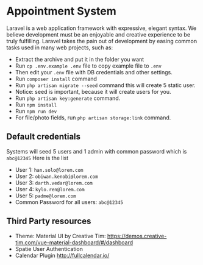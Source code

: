 # Appointment System

Laravel is a web application framework with expressive, elegant syntax. We believe development must be an enjoyable and creative experience to be truly fulfilling. Laravel takes the pain out of development by easing common tasks used in many web projects, such as:

- Extract the archive and put it in the folder you want
- Run `cp .env.example .env` file to copy example file to `.env`
- Then edit your `.env` file with DB credentials and other settings.
- Run `composer install` command
- Run `php artisan migrate --seed` command this will create 5 static user.
- Notice: seed is important, because it will create users for you.
- Run `php artisan key:generate` command.
- Run `npm install`
- Run `npm run dev`
- For file/photo fields, run `php artisan storage:link` command.

## Default credentials
Systems will seed 5 users and 1 admin with common password which is `abc@12345` Here is the list
- User 1: `han.solo@lorem.com`
- User 2: `obiwan.kenobi@lorem.com`
- User 3: `darth.vedar@lorem.com`
- User 4: `kylo.ren@lorem.com`
- User 5: `padme@lorem.com`
- Common Password for all users: `abc@12345`

## Third Party resources
- Theme: Material UI by Creative Tim: https://demos.creative-tim.com/vue-material-dashboard/#/dashboard
- Spatie User Authentication
- Calendar Plugin http://fullcalendar.io/
